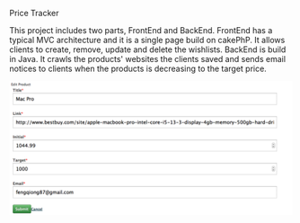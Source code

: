 Price Tracker

This project includes two parts, FrontEnd and BackEnd.
FrontEnd has a typical MVC architecture and it is a single page build on cakePhP. It allows clients to create, remove, update and delete the wishlists.
BackEnd is build in Java. It crawls the products' websites the clients saved and sends email notices to clients when the products is decreasing to the target price.

![alt tag](https://github.com/qf28/CS575/blob/master/doc/edit.png)

